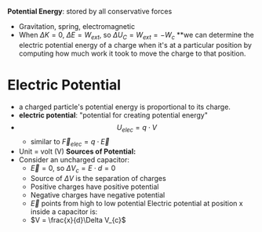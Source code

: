 **Potential Energy**: stored by all conservative forces
- Gravitation, spring, electromagnetic
- When $\Delta K = 0$, $\Delta E = W_{ext}$, so $\Delta U_{C} = W_{ext} = -W_{c}$
**we can determine the electric potential energy of a charge when it's at a particular position by computing how much work it took to move the charge to that position.
# Electric Potential
- a charged particle's potential energy is proportional to its charge.
- **electric potential**: "potential for creating potential energy"
- $$U_{elec} = q\cdot V$$
	- similar to $\overrightarrow{F}_{elec} = q \cdot \overrightarrow{E}$
- Unit = volt (V)
**Sources of Potential:**
- Consider an uncharged capacitor:
	- $\overrightarrow{E} = 0$, so $\Delta V_{c} = E \cdot d = 0$
	- Source of $\Delta V$ is the separation of charges
	- Positive charges have positive potential
	- Negative charges have negative potential
	- $\overrightarrow{E}$ points from high to low potential
 Electric potential at position x inside a capacitor is:
	- $V = \frac{x}{d}\Delta V_{c}$